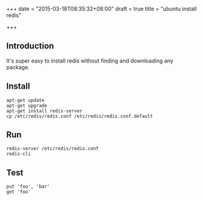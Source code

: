 +++
date = "2015-03-18T08:35:32+08:00"
draft = true
title = "ubuntu install redis"

+++



## Introduction

It's super easy to install redis without finding and downloading any package.

## Install

```
apt-get update
apt-get upgrade
apt-get install redis-server
cp /etc/redis/redis.conf /etc/redis/redis.conf.default
```

## Run

```
redis-server /etc/redis/redis.conf
redis-cli
```

## Test

```
put 'foo', 'bar'
get 'foo'
```

